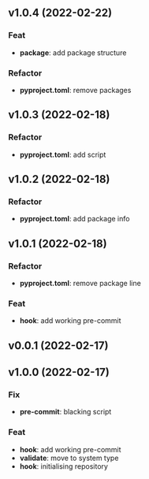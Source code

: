## v1.0.4 (2022-02-22)

### Feat

- **package**: add package structure

### Refactor

- **pyproject.toml**: remove packages

## v1.0.3 (2022-02-18)

### Refactor

- **pyproject.toml**: add script

## v1.0.2 (2022-02-18)

### Refactor

- **pyproject.toml**: add package info

## v1.0.1 (2022-02-18)

### Refactor

- **pyproject.toml**: remove package line

### Feat

- **hook**: add working pre-commit

## v0.0.1 (2022-02-17)

## v1.0.0 (2022-02-17)

### Fix

- **pre-commit**: blacking script

### Feat

- **hook**: add working pre-commit
- **validate**: move to system type
- **hook**: initialising repository
